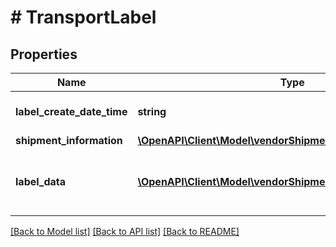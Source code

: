 # # TransportLabel

## Properties

Name | Type | Description | Notes
------------ | ------------- | ------------- | -------------
**label_create_date_time** | **string** | Date on which label is created. | [optional]
**shipment_information** | [**\OpenAPI\Client\Model\vendorShipments\ShipmentInformation**](ShipmentInformation.md) |  | [optional]
**label_data** | [**\OpenAPI\Client\Model\vendorShipments\LabelData[]**](LabelData.md) | Indicates the label data,format and type associated . | [optional]

[[Back to Model list]](../../README.md#models) [[Back to API list]](../../README.md#endpoints) [[Back to README]](../../README.md)
